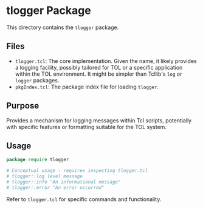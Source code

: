 # tlogger Package

This directory contains the `tlogger` package.

## Files

*   `tlogger.tcl`: The core implementation. Given the name, it likely provides a logging facility, possibly tailored for TOL or a specific application within the TOL environment. It might be simpler than Tcllib's `log` or `logger` packages.
*   `pkgIndex.tcl`: The package index file for loading `tlogger`.

## Purpose

Provides a mechanism for logging messages within Tcl scripts, potentially with specific features or formatting suitable for the TOL system.

## Usage

```tcl
package require tlogger

# Conceptual usage - requires inspecting tlogger.tcl
# tlogger::log level message
# tlogger::info "An informational message"
# tlogger::error "An error occurred"
```

Refer to `tlogger.tcl` for specific commands and functionality. 